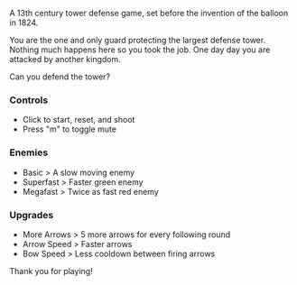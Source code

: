 A 13th century tower defense game, set before the invention of the balloon in 1824.

You are the one and only guard protecting the largest defense tower. Nothing much happens here so you took the job. One day day you are attacked by another kingdom.

Can you defend the tower?

### Controls
- Click to start, reset, and shoot
- Press "m" to toggle mute

### Enemies
- Basic > A slow moving enemy
- Superfast > Faster green enemy
- Megafast > Twice as fast red enemy

### Upgrades
- More Arrows > 5 more arrows for every following round
- Arrow Speed > Faster arrows
- Bow Speed > Less cooldown between firing arrows

Thank you for playing!
